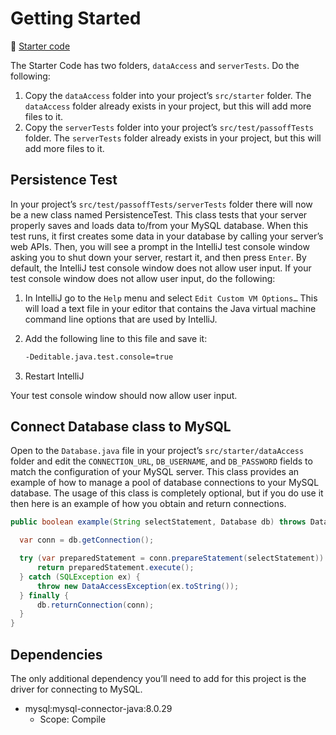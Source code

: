 # Getting Started

📁 [Starter code](../../4-database/starter-code)

The Starter Code has two folders, `dataAccess` and `serverTests`. Do the following:

1. Copy the `dataAccess` folder into your project’s `src/starter` folder. The `dataAccess` folder already exists in your project, but this will add more files to it.
1. Copy the `serverTests` folder into your project’s `src/test/passoffTests` folder. The `serverTests` folder already exists in your project, but this will add more files to it.

## Persistence Test

In your project’s `src/test/passoffTests/serverTests` folder there will now be a new class named PersistenceTest. This class tests that your server properly saves and loads data to/from your MySQL database. When this test runs, it first creates some data in your database by calling your server’s web APIs. Then, you will see a prompt in the IntelliJ test console window asking you to shut down your server, restart it, and then press `Enter`. By default, the IntelliJ test console window does not allow user input. If your test console window does not allow user input, do the following:

1. In IntelliJ go to the `Help` menu and select `Edit Custom VM Options…` This will load a text file in your editor that contains the Java virtual machine command line options that are used by IntelliJ.
2. Add the following line to this file and save it:

   ```sh
   -Deditable.java.test.console=true
   ```

3. Restart IntelliJ

Your test console window should now allow user input.

## Connect Database class to MySQL

Open to the `Database.java` file in your project’s `src/starter/dataAccess` folder and edit the `CONNECTION_URL`, `DB_USERNAME`, and `DB_PASSWORD` fields to match the configuration of your MySQL server. This class provides an example of how to manage a pool of database connections to your MySQL database. The usage of this class is completely optional, but if you do use it then here is an example of how you obtain and return connections.

```java
public boolean example(String selectStatement, Database db) throws DataAccessException{

  var conn = db.getConnection();

  try (var preparedStatement = conn.prepareStatement(selectStatement)) {
      return preparedStatement.execute();
  } catch (SQLException ex) {
      throw new DataAccessException(ex.toString());
  } finally {
      db.returnConnection(conn);
  }
}
```

## Dependencies

The only additional dependency you’ll need to add for this project is the driver for connecting to MySQL.

- mysql:mysql-connector-java:8.0.29
  - Scope: Compile

